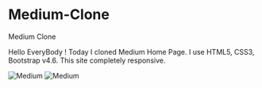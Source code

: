 # Medium-Clone
Medium Clone

Hello EveryBody !
Today I cloned Medium Home Page. I use HTML5, CSS3, Bootstrap v4.6. This site completely responsive.

![Medium](mediumSS1.png)
![Medium](mediumSS2.png)


